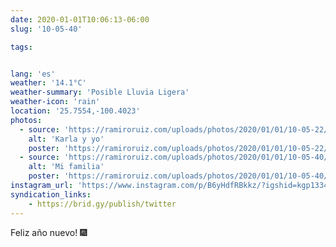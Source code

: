 ```yaml
---
date: 2020-01-01T10:06:13-06:00
slug: '10-05-40'

tags:


lang: 'es'
weather: '14.1°C'
weather-summary: 'Posible Lluvia Ligera'
weather-icon: 'rain'
location: '25.7554,-100.4023'
photos:
  - source: 'https://ramiroruiz.com/uploads/photos/2020/01/01/10-05-22/karla-y-yo.jpg'
    alt: 'Karla y yo'
    poster: 'https://ramiroruiz.com/uploads/photos/2020/01/01/10-05-22/poster.'
  - source: 'https://ramiroruiz.com/uploads/photos/2020/01/01/10-05-40/mi-familia.jpg'
    alt: 'Mi familia'
    poster: 'https://ramiroruiz.com/uploads/photos/2020/01/01/10-05-40/poster.'
instagram_url: 'https://www.instagram.com/p/B6yHdfRBkkz/?igshid=kgp1334elu45'
syndication_links:
    - https://brid.gy/publish/twitter
---
```

Feliz año nuevo! 🎆